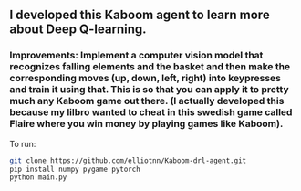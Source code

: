 ## I developed this Kaboom agent to learn more about Deep Q-learning.
### Improvements: Implement a computer vision model that recognizes falling elements and the basket and then make the corresponding moves (up, down, left, right) into keypresses and train it using that. This is so that you can apply it to pretty much any Kaboom game out there. (I actually developed this because my lilbro wanted to cheat in this swedish game called Flaire where you win money by playing games like Kaboom).

To run: 
```bash
git clone https://github.com/elliotnn/Kaboom-drl-agent.git
pip install numpy pygame pytorch
python main.py
